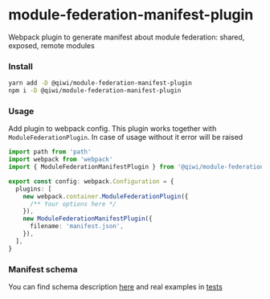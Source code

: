 # module-federation-manifest-plugin

Webpack plugin to generate manifest about module federation: shared, exposed, remote modules

### Install

```bash
yarn add -D @qiwi/module-federation-manifest-plugin
npm i -D @qiwi/module-federation-manifest-plugin
```

### Usage

Add plugin to webpack config. This plugin works together with `ModuleFederationPlugin`. In case of usage without it error will be raised

```typescript
import path from 'path'
import webpack from 'webpack'
import { ModuleFederationManifestPlugin } from '@qiwi/module-federation-manifest-plugin'

export const config: webpack.Configuration = {
  plugins: [
    new webpack.container.ModuleFederationPlugin({
      /** Your options here */
    }),
    new ModuleFederationManifestPlugin({
      filename: 'manifest.json',
    }),
  ],
}
```

### Manifest schema

You can find schema description [here](https://github.com/qiwi/module-federation-manifest-plugin/blob/main/src/main/ts/schema.ts) and real examples in [tests](https://github.com/qiwi/module-federation-manifest-plugin/blob/main/src/test/ts/e2e.spec.ts)
